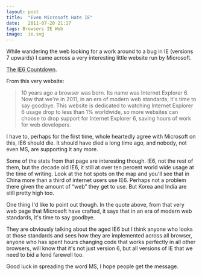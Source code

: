 ```yaml
---
layout: post
title:  "Even Microsoft Hate IE"
date:   2011-07-20 21:17
tags: Browsers IE Web
image:  ie.svg
---
```

While wandering the web looking for a work around to a bug in IE (versions 7 upwards) I came across a very interesting little website run by Microsoft.

[The IE6 Countdown](http://www.ie6countdown.com/).

From this very website:

> 10 years ago a browser was born.
> Its name was Internet Explorer 6. Now that we're in 2011, in an era of modern web standards, it's time to say goodbye.
> This website is dedicated to watching Internet Explorer 6 usage drop to less than 1% worldwide, so more websites can choose to drop support for Internet Explorer 6, saving hours of work for web developers.

I have to, perhaps for the first time, whole heartedly agree with Microsoft on this, IE6 should die. It should have died a long time ago, and nobody, not even MS, are supporting it any more.

Some of the stats from that page are interesting though. IE6, not the rest of them, but the decade old IE6, it still at over ten percent world wide usage at the time of writing. Look at the hot spots on the map and you'll see that in China more than a third of internet users use IE6. Perhaps not a problem there given the amount of &ldquo;web&rdquo; they get to use. But Korea and India are still pretty high too.

One thing I'd like to point out though. In the quote above, from that very web page that Microsoft have crafted, it says that in an era of modern web standards, it's time to say goodbye.

They are obviously talking about the aged IE6 but I think anyone who looks at those standards and sees how they are implemented across all browser, anyone who has spent hours changing code that works perfectly in all other browsers, will know that it's not just version 6, but all versions of IE that we need to bid a fond farewell too.

Good luck in spreading the word MS, I hope people get the message.
